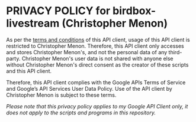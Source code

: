 # PRIVACY POLICY for birdbox-livestream (Christopher Menon)

As per the [terms and conditions](/api-client/TERMS.md) of this API client, usage of this API client is restricted to Christopher Menon. Therefore, this API client only accesses and stores Christopher Menon's, and not the personal data of any third-party. Christopher Menon's user data is not shared with anyone else without Christopher Menon's direct consent as the creator of these scripts and this API client.

Therefore, this API client complies with the Google APIs Terms of Service and Google’s API Services User Data Policy. Use of the API client by Christopher Menon is subject to these terms.

_Please note that this privacy policy applies to my Google API Client only, it does not apply to the scripts and programs in this repository._

